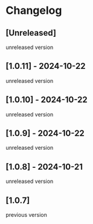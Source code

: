 # Changelog

## [Unreleased]

unreleased version

## [1.0.11] - 2024-10-22

unreleased version

## [1.0.10] - 2024-10-22

unreleased version

## [1.0.9] - 2024-10-22

unreleased version

## [1.0.8] - 2024-10-21

unreleased version

## [1.0.7]

previous version
